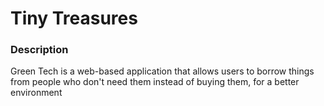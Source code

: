 # Tiny Treasures

### Description

Green Tech is a web-based application that allows users to borrow things from people who don't need them instead of buying them, for a better environment



